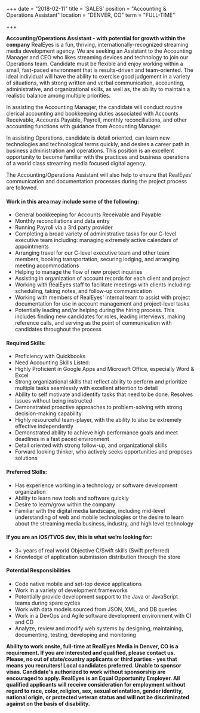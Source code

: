 +++
date = "2018-02-11"
title = 'SALES'
position = "Accounting & Operations Assistant"
location = "DENVER, CO"
term = "FULL-TIME"

+++

**Accounting/Operations Assistant - with potential for growth within the company**
RealEyes is a fun, thriving, internationally-recognized streaming media development agency. We are seeking an Assistant to the Accounting Manager and CEO who likes streaming devices and technology to join our Operations team. Candidate must be flexible and enjoy working within a small, fast-paced environment that is results-driven and team-oriented. The ideal individual will have the ability to exercise good judgement in a variety of situations, with strong written and verbal communication, accounting, administrative, and organizational skills, as well as, the ability to maintain a realistic balance among multiple priorities.


In assisting the Accounting Manager, the candidate will conduct routine clerical accounting and bookkeeping duties associated with Accounts Receivable, Accounts Payable, Payroll, monthly reconciliations, and other accounting functions with guidance from Accounting Manager.

In assisting Operations, candidate is detail oriented, can learn new technologies and technological terms quickly, and desires a career path in business administration and operations. This position is an excellent opportunity to become familiar with the practices and business operations of a world class streaming media focused digital agency.

The Accounting/Operations Assistant will also help to ensure that RealEyes' communication and documentation processes during the project process are followed.



#### **Work in this area may include some of the following:**
* General bookkeeping for Accounts Receivable and Payable
* Monthly reconciliations and data entry
* Running Payroll via a 3rd party provider 
* Completing a broad variety of administrative tasks for our C-level executive team including: managing extremely active calendars of appointments
* Arranging travel for our C-level executive team and other team members, booking transportation, securing lodging, and arranging meeting accommodations
* Helping to manage the flow of new project inquiries
* Assisting in organization of account records for each client and project
* Working with RealEyes staff to facilitate meetings with clients including: scheduling, taking notes, and follow-up communication
* Working with members of RealEyes' internal team to assist with project documentation for use in account management and project-level tasks
* Potentially leading and/or helping during the hiring process. This includes finding new candidates for roles, leading interviews, making reference calls, and serving as the point of communication with candidates throughout the process

#### **Required Skills:**
* Proficiency with Quickbooks
* Need Accounting Skills Listed:
* Highly Proficient in Google Apps and Microsoft Office, especially Word & Excel
* Strong organizational skills that reflect ability to perform and prioritize multiple tasks seamlessly with excellent attention to detail
* Ability to self motivate and identify tasks that need to be done. Resolves issues without being instructed
* Demonstrated proactive approaches to problem-solving with strong decision-making capability
* Highly resourceful team-player, with the ability to also be extremely effective independently
* Demonstrated ability to achieve high performance goals and meet deadlines in a fast paced environment
* Detail oriented with strong follow-up, and organizational skills
* Forward looking thinker, who actively seeks opportunities and proposes solutions


#### **Preferred Skills:**
* Has experience working in a technology or software development organization
* Ability to learn new tools and software quickly
* Desire to learn/grow within the company
* Familiar with the digital media landscape, including mid-level understanding of web and mobile technologies or the desire to learn about the streaming media business, industry, and high level technology


#### **If you are an iOS/TVOS dev, this is what we’re looking for:**
* 3+ years of real world Objective C/Swift skills (Swift preferred)
* Knowledge of application submission distribution through the store

#### **Potential Responsibilities**
* Code native mobile and set-top device applications
* Work in a variety of development frameworks
* Potentially provide development support to the Java or JavaScript teams during spare cycles
* Work with data models sourced from JSON, XML, and DB queries
* Work in a DevOps and Agile software development environment with CI and CD
* Analyze, review and modify web systems by designing, maintaining, documenting, testing, developing and monitoring


**Ability to work onsite, full-time at RealEyes Media in Denver, CO is a requirement. If you are interested and qualified, please contact us.
Please, no out of state/country applicants or third parties - yes that means you recruiters! Local candidates preferred. Unable to sponsor visas. Candidate's authorized to work without sponsorship are encouraged to apply.
RealEyes is an Equal Opportunity Employer. All qualified applicants will receive consideration for employment without regard to race, color, religion, sex, sexual orientation, gender identity, national origin, or protected veteran status and will not be discriminated against on the basis of disability.**

